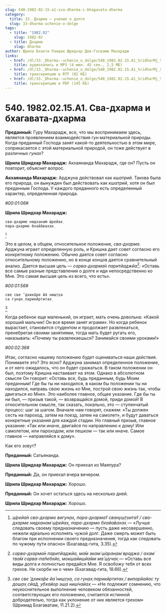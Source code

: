```yaml
---
slug: 540-1982-02-15-a1-sva-dharma-i-bhagavata-dharma
category:
  title: 33. Дхарма — учение о долге
  slug: 33-dharma-uchenie-o-dolge
tags:
  - title: "1982.02"
    slug: 1982-02
  - title: Дхарма
    slug: dharma
author: Шрила Бхакти Ракшак Шридхар Дев-Госвами Махарадж
links:
  - href: /dl/33._Dharma--uchenie_o_dolge/540_1982.02.15.A1_SridharMj_Sva-dharma_i_Bhagavata-dharma.mp3
    title: аудиозапись в MP3 (4 мин. 45 сек., 2,5 МБ)
  - href: /dl/33._Dharma--uchenie_o_dolge/540_1982.02.15.A1_SridharMj_Sva-dharma_i_Bhagavata-dharma.rtf
    title: транскрипцию в RTF (82 КБ)
  - href: /dl/33._Dharma--uchenie_o_dolge/540_1982.02.15.A1_SridharMj_Sva-dharma_i_Bhagavata-dharma.pdf
    title: транскрипцию в PDF (145 КБ)
---
```


# 540. 1982.02.15.A1. Сва-дхарма и бхагавата-дхарма

**Преданный:** Гуру Махарадж, все, что мы воспринимаем здесь, является проявлением взаимодействия *гун* материальной природы. Когда преданный Господа занят какой-то деятельностью в этом мире, соприкасается с этой материальной природой, он тоже действует в различных *гунах*?

**Шрила Шридхар Махарадж:** Акхаянанда Махарадж, где он? Пусть он повторит, объяснит вопрос.

**Акхаянанда Махарадж:** Арджуна действовал как *кшатрий*. Такова была его природа, он вынужден был действовать как *кшатрий*, хотя он был преданным Господа. У каждого преданного есть определенный характер, определенная природа.

*#00:01:06#*

**Шрила Шридхар Махарадж:**

    сва-дхарме нидханам̇ ш́рейах̣
    пара-дхармо бхайа̄вахах̣
[^_ftn1]

Это в целом, в общем, относительное положение, *сва-дхарма*. Арджуна играет определенную роль, и Кришна дает совет согласно его конкретному положению. Обычно дается совет согласно относительному положению, но в конце концов дается сравнительный анализ. Дается высшая цель — *сарва-дхарма̄н паритйаджйа*[^_ftn2]: «Оставь все самые разные представления о долге и иди непосредственно ко Мне. Это самая высшая цель из всего, что есть».

*#00:01:56#*

    све све ‘дхика̄ре йа̄ ниш̣т̣ха
    са гун̣ах̣ парикӣртитах̣
[^_ftn3]

Когда ребенок еще маленький, он играет, мать очень довольна: «Какой хороший мальчик! Он все время занят играми». Но когда ребенок вырастает, становится студентом и продолжает развлекаться, пренебрегая своими занятиями, тогда мать будет ругать его, наказывать: «Почему ты развлекаешься? Занимайся своими уроками!»

*#00:02:36#*

Итак, согласно нашему положению будет оцениваться наши действия. Понимаете это? Это ясно? Арджуна занимал определенное положение, и от него ожидалось, что он будет сражаться. В таком положении он был, поэтому Кришна настаивает на этом. Однако в абсолютном смысле Он говорит: «Оставь все, будь преданным, будь Моим преданным! Где бы ты ни находился, в каком бы положении ты ни находился, направь свою жизнь ко Мне, построй свою жизнь так, чтобы двигаться ко Мне». Это наиболее главное, общее указание. Где бы ты ни был, — призыв такой, — возвращайся домой, приди домой! В относительном смысле, так сказать, локально, это — ступенчатый процесс: шаг за шагом. Вначале нам говорят, скажем: «Ты должен сесть на пароход, затем на поезд, затем на самолет», и будут даваться конкретные указания для каждой стадии. Но главный призыв, главное указание: «Так или иначе, двигайся по направлению к дому! Или самолетом, или пароходом, или пешком — так или иначе. Самое главное — направляйся к дому».

Как его зовут?

**Преданный:** Сатьянанда.

**Шрила Шридхар Махарадж:** Он приехал из Маяпура?

**Преданный:** Да, он приехал вчера вечером.

**Шрила Шридхар Махарадж:** Хорошо.

**Преданный:** Он хочет остаться здесь на несколько дней.

**Шрила Шридхар Махарадж:** Хорошо.



[^_ftn1]: *ш́рейа̄н сва-дхармо вигун̣ах̣, пара-дхарма̄т свануш̣т̣хита̄т / сва-дхарме нидханам̇ ш́рейах̣, пара-дхармо бхайа̄вахах̣* — «Лучше следовать своему предназначению — пусть даже несовершенно, нежели идеально исполнять чужой долг. Даже смерть может быть благом при исполнении своего предназначения, тогда как следовать по чужому пути опасно» (Бхагавад-гита, 3.35).

[^_ftn2]: *сарва-дхарма̄н паритйаджйа, ма̄м экам̇ ш́аран̣ам̇ враджа / ахам̇ тва̄м̇ сарва-па̄пебхйо, мокшайишйа̄ми ма̄ ш́учах̣* — «Оставь все виды долга и полностью предайся Мне. Я освобожу тебя от всех грехов. Не скорби ни о чем» (Бхагавад-гита, 18.66).

[^_ftn3]: *све све ‘дхика̄ре йа̄ ниш̣т̣ха, са гун̣ах̣ парикӣртитах̣ / випарйайас ту дош̣ах̣ сйа̄д, убхайор эш̣а ниш́чайах̣* — «Не подлежит сомнению, что неукоснительное выполнение человеком обязанностей, соответствующих его положению, считается истинной добродетелью, тогда как уклонение от них является грехом» (Шримад Бхагаватам, 11.21.2).

